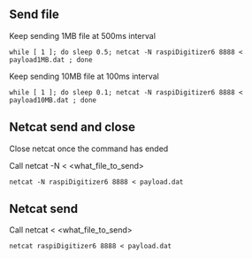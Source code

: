

## Send file

Keep sending 1MB file at 500ms interval

    while [ 1 ]; do sleep 0.5; netcat -N raspiDigitizer6 8888 < payload1MB.dat ; done

Keep sending 10MB file at 100ms interval

    while [ 1 ]; do sleep 0.1; netcat -N raspiDigitizer6 8888 < payload10MB.dat ; done


## Netcat send and close

Close netcat once the command has ended

Call netcat -N <ip> <port> <  <what_file_to_send>

    netcat -N raspiDigitizer6 8888 < payload.dat


## Netcat send

Call netcat <ip> <port> <  <what_file_to_send>

    netcat raspiDigitizer6 8888 < payload.dat